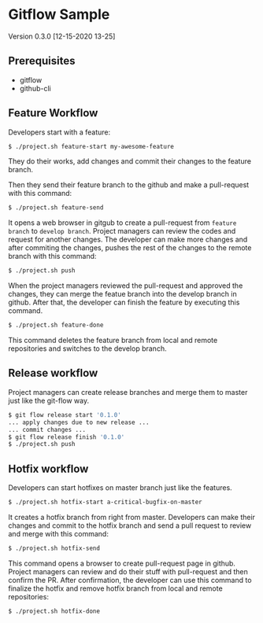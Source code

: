 # Gitflow Sample
Version 0.3.0 [12-15-2020 13-25]

## Prerequisites
* gitflow
* github-cli

## Feature Workflow
Developers start with a feature:
```sh
$ ./project.sh feature-start my-awesome-feature
```
They do their works, add changes and commit their changes to the feature branch.

Then they send their feature branch to the github and make a pull-request with this command:
```sh
$ ./project.sh feature-send
```
It opens a web browser in gitgub to create a pull-request from `feature branch` to `develop branch`.
Project managers can review the codes and request for another changes. The developer can make more changes and after commiting the changes, pushes the rest of the changes to the remote branch with this command:
```sh
$ ./project.sh push
```
When the project managers reviewed the pull-request and approved the changes, they can merge the featue branch into the develop branch in github. After that, the developer can finish the feature by executing this command.
```sh
$ ./project.sh feature-done
```
This command deletes the feature branch from local and remote repositories and switches to the develop branch.

## Release workflow
Project managers can create release branches and merge them to master just like the git-flow way.
```sh
$ git flow release start '0.1.0'
... apply changes due to new release ...
... commit changes ...
$ git flow release finish '0.1.0'
$ ./project.sh push
```

## Hotfix workflow
Developers can start hotfixes on master branch just like the features.
```sh
$ ./project.sh hotfix-start a-critical-bugfix-on-master
```
It creates a hotfix branch from right from master. Developers can make their changes and commit to the hotfix branch and send a pull request to review and merge with this command:
```sh
$ ./project.sh hotfix-send
```
This command opens a browser to create pull-request page in github. Project managers can review and do their stuff with pull-request and then confirm the PR. After confirmation, the developer can use this command to finalize the hotfix and remove hotfix branch from local and remote repositories:
```sh
$ ./project.sh hotfix-done
```
